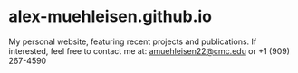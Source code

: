 # alex-muehleisen.github.io
My personal website, featuring recent projects and publications. If interested, feel free to contact me at:
amuehleisen22@cmc.edu or
+1 (909) 267-4590
